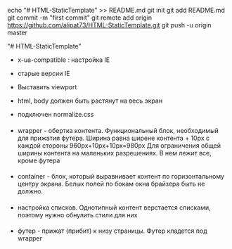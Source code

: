 echo "# HTML-StaticTemplate" >> README.md
git init
git add README.md
git commit -m "first commit"
git remote add origin https://github.com/alipat73/HTML-StaticTemplate.git
git push -u origin master


"# HTML-StaticTemplate" 
- x-ua-compatible : настройка IE 
- старые версии IE
- Выставить viewport
- html, body должен быть растянут на весь экран

- подключен normalize.css
####
- wrapper - обертка контента. Функциональный блок, необходимый для
  прижатия футера.
  Ширина равна ширене контента + 10px с каждой стороны
  960px+10px+10px=980px
  Для ограничения общей ширины контента на маленьких разрешениях.
  В нем лежит все, кроме футера
####
- container - блок, который выравнивает контент
  по горизонтальному центру экрана.
  Белых полей по бокам окна брайзера быть не должно.
####
- настройка списков. Однотипный контент верстается списками,
  поэтому нужно обнулить стили для них
####
- футер - прижат (прибит) к низу страницы.
  Футер кладется под wrapper


